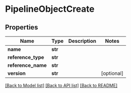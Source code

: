 # PipelineObjectCreate

## Properties
Name | Type | Description | Notes
------------ | ------------- | ------------- | -------------
**name** | **str** |  | 
**reference_type** | **str** |  | 
**reference_name** | **str** |  | 
**version** | **str** |  | [optional] 

[[Back to Model list]](../README.md#documentation-for-models) [[Back to API list]](../README.md#documentation-for-api-endpoints) [[Back to README]](../README.md)


